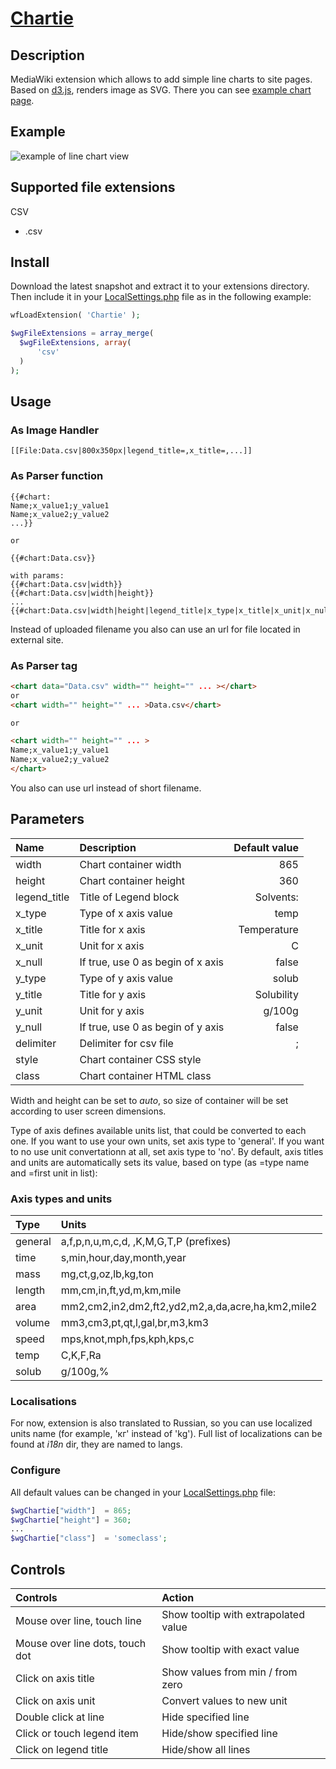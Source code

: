 # [Chartie](https://www.mediawiki.org/wiki/Extension:Chartie)
## Description
MediaWiki extension which allows to add simple line charts to site pages. Based on [d3.js](https://github.com/d3/d3), renders image as SVG.
There you can see [example chart page](https://en.crystalls.info/Solubility_graph_(comparison)).

## Example
![example of line chart view](https://upload.wikimedia.org/wikipedia/mediawiki/f/ff/Chartie_extension.png "Chart example")

## Supported file extensions
CSV
* .csv

## Install
Download the latest snapshot and extract it to your extensions directory. Then include it in your [LocalSettings.php](https://www.mediawiki.org/wiki/Manual:LocalSettings.php) file as in the following example:
```php
wfLoadExtension( 'Chartie' );

$wgFileExtensions = array_merge(
  $wgFileExtensions, array(
      'csv'
  )
);

```
## Usage
### As Image Handler
```wiki
[[File:Data.csv|800x350px|legend_title=,x_title=,...]]
```

### As Parser function
```wiki
{{#chart:
Name;x_value1;y_value1
Name;x_value2;y_value2
...}}

or

{{#chart:Data.csv}}

with params:
{{#chart:Data.csv|width}}
{{#chart:Data.csv|width|height}}
...
{{#chart:Data.csv|width|height|legend_title|x_type|x_title|x_unit|x_null|y_type|y_title|y_unit|y_null|delimiter|style|class}}
```
Instead of uploaded filename you also can use an url for file located in external site.

### As Parser tag
```html
<chart data="Data.csv" width="" height="" ... ></chart>
or
<chart width="" height="" ... >Data.csv</chart>

or

<chart width="" height="" ... >
Name;x_value1;y_value1
Name;x_value2;y_value2
</chart>
```
You also can use url instead of short filename.

## Parameters
|Name         |Description                        |Default value|
|:------------|:----------------------------------|------------:|
|width        |Chart container width              |865          |
|height       |Chart container height             |360          |
|legend_title |Title of Legend block              |Solvents:    |
|x_type       |Type of x axis value               |temp         |
|x_title      |Title for x axis                   |Temperature  |
|x_unit       |Unit for x axis                    |C            |
|x_null       |If true, use 0 as begin of x axis  |false        |
|y_type       |Type of y axis value               |solub        |
|y_title      |Title for y axis                   |Solubility   |
|y_unit       |Unit for y axis                    |g/100g       |
|y_null       |If true, use 0 as begin of y axis  |false        |
|delimiter    |Delimiter for csv file             |;            |
|style        |Chart container CSS style          |             |
|class        |Chart container HTML class         |             |

Width and height can be set to _auto_, so size of container will be set according to user screen dimensions.

Type of axis defines available units list, that could be converted to each one.
If you want to use your own units, set axis type to 'general'.
If you want to no use unit convertationn at all, set axis type to 'no'.
By default, axis titles and units are automatically sets its value, based on type (as =type name and =first unit in list):

### Axis types and units
|Type    |Units                                              |
|:-------|:--------------------------------------------------|
|general |a,f,p,n,u,m,c,d, ,K,M,G,T,P (prefixes)             |
|time    |s,min,hour,day,month,year                          |
|mass    |mg,ct,g,oz,lb,kg,ton                               |
|length  |mm,cm,in,ft,yd,m,km,mile                           |
|area    |mm2,cm2,in2,dm2,ft2,yd2,m2,a,da,acre,ha,km2,mile2  |
|volume  |mm3,cm3,pt,qt,l,gal,br,m3,km3                      |
|speed   |mps,knot,mph,fps,kph,kps,c                         |
|temp    |C,K,F,Ra                                           |
|solub   |g/100g,%                                           |

### Localisations
For now, extension is also translated to Russian, so you can use localized units name (for example, 'кг' instead of 'kg').
Full list of localizations can be found at _i18n_ dir, they are named to langs.

### Configure
All default values can be changed in your [LocalSettings.php](https://www.mediawiki.org/wiki/Manual:LocalSettings.php) file:
```php
$wgChartie["width"]  = 865;
$wgChartie["height"] = 360;
...
$wgChartie["class"]  = 'someclass';
```

## Controls
|Controls                        |Action                                 |
|:-------------------------------|:--------------------------------------|
|Mouse over line, touch line     |Show tooltip with extrapolated value   |
|Mouse over line dots, touch dot |Show tooltip with exact value          |
|Click on axis title             |Show values from min / from zero       |
|Click on axis unit              |Convert values to new unit             |
|Double click at line            |Hide specified line                    |
|Click or touch legend item      |Hide/show specified line               |
|Click on legend title           |Hide/show all lines                    |
